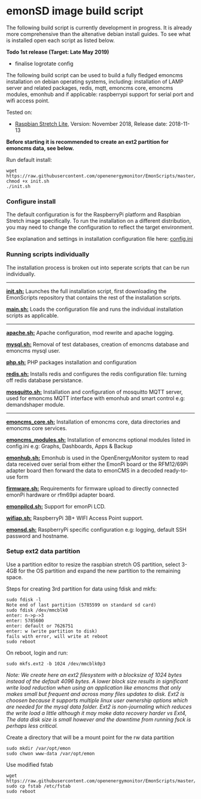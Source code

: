 # emonSD image build script

The following build script is currently development in progress. It is already more comprehensive than the altenative debian install guides. To see what is installed open each script as listed below.

**Todo 1st release (Target: Late May 2019)**

- finalise logrotate config

The following build script can be used to build a fully fledged emoncms installation on debian operating systems, including: installation of LAMP server and related packages, redis, mqtt, emoncms core, emoncms modules, emonhub and if applicable: raspberrypi support for serial port and wifi access point.

Tested on: 

- [Raspbian Stretch Lite](https://www.raspberrypi.org/downloads/raspbian/), Version: November 2018, Release date: 2018-11-13

**Before starting it is recommended to create an ext2 partition for emoncms data, see below.**

Run default install:

    wget https://raw.githubusercontent.com/openenergymonitor/EmonScripts/master/install/init.sh
    chmod +x init.sh
    ./init.sh
    
### Configure install

The default configuration is for the RaspberryPi platform and Raspbian Stretch image specifically. To run the installation on a different distribution, you may need to change the configuration to reflect the target environment.

See explanation and settings in installation configuration file here: [config.ini](https://github.com/openenergymonitor/EmonScripts/blob/master/install/config.ini)

### Running scripts individually

The installation process is broken out into seperate scripts that can be run individually.

---

**[init.sh:](https://github.com/openenergymonitor/EmonScripts/blob/master/install/init.sh)** Launches the full installation script, first downloading the EmonScripts repository that contains the rest of the installation scripts.

**[main.sh:](https://github.com/openenergymonitor/EmonScripts/blob/master/install/main.sh)** Loads the configuration file and runs the individual installation scripts as applicable.

---

**[apache.sh:](https://github.com/openenergymonitor/EmonScripts/blob/master/install/apache.sh)** Apache configuration, mod rewrite and apache logging.

**[mysql.sh:](https://github.com/openenergymonitor/EmonScripts/blob/master/install/mysql.sh)** Removal of test databases, creation of emoncms database and emoncms mysql user.

**[php.sh:](https://github.com/openenergymonitor/EmonScripts/blob/master/install/php.sh)** PHP packages installation and configuration

**[redis.sh:](https://github.com/openenergymonitor/EmonScripts/blob/master/install/redis.sh)** Installs redis and configures the redis configuration file: turning off redis database persistance.

**[mosquitto.sh:](https://github.com/openenergymonitor/EmonScripts/blob/master/install/mosquitto.sh)** Installation and configuration of mosquitto MQTT server, used for emoncms MQTT interface with emonhub and smart control e.g: demandshaper module.

---

**[emoncms_core.sh:](https://github.com/openenergymonitor/EmonScripts/blob/master/install/emoncms_core.sh)** Installation of emoncms core, data directories and emoncms core services.

**[emoncms_modules.sh:](https://github.com/openenergymonitor/EmonScripts/blob/master/install/emoncms_modules.sh)** Installation of emoncms optional modules listed in config.ini e.g: Graphs, Dashboards, Apps & Backup

**[emonhub.sh:](https://github.com/openenergymonitor/EmonScripts/blob/master/install/emonhub.sh)** Emonhub is used in the OpenEnergyMonitor system to read data received over serial from either the EmonPi board or the RFM12/69Pi adapter board then forward the data to emonCMS in a decoded ready-to-use form

**[firmware.sh:](https://github.com/openenergymonitor/EmonScripts/blob/master/install/firmware.sh)** Requirements for firmware upload to directly connected emonPi hardware or rfm69pi adapter board.

**[emonpilcd.sh:](https://github.com/openenergymonitor/EmonScripts/blob/master/install/emonpilcd.sh)** Support for emonPi LCD.

**[wifiap.sh:](https://github.com/openenergymonitor/EmonScripts/blob/master/install/wifiap.sh)** RaspberryPi 3B+ WIFI Access Point support.

**[emonsd.sh:](https://github.com/openenergymonitor/EmonScripts/blob/master/install/emonsd.sh)** RaspberryPi specific configuration e.g: logging, default SSH password and hostname.

### Setup ext2 data partition

Use a partition editor to resize the raspbian stretch OS partition, select 3-4GB for the OS partition and expand the new partition to the remaining space.

Steps for creating 3rd partition for data using fdisk and mkfs:

    sudo fdisk -l
    Note end of last partition (5785599 on standard sd card)
    sudo fdisk /dev/mmcblk0
    enter: n->p->3
    enter: 5785600
    enter: default or 7626751
    enter: w (write partition to disk)
    fails with error, will write at reboot
    sudo reboot

On reboot, login and run:

    sudo mkfs.ext2 -b 1024 /dev/mmcblk0p3

*Note: We create here an ext2 filesystem with a blocksize of 1024 bytes instead of the default 4096 bytes. A lower block size results in significant write load reduction when using an application like emoncms that only makes small but frequent and across many files updates to disk. Ext2 is choosen because it supports multiple linux user ownership options which are needed for the mysql data folder. Ext2 is non-journaling which reduces the write load a little although it may make data recovery harder vs Ext4, The data disk size is small however and the downtime from running fsck is perhaps less critical.*

Create a directory that will be a mount point for the rw data partition

    sudo mkdir /var/opt/emon
    sudo chwon www-data /var/opt/emon

Use modified fstab

    wget https://raw.githubusercontent.com/openenergymonitor/EmonScripts/master/install/fstab
    sudo cp fstab /etc/fstab
    sudo reboot

